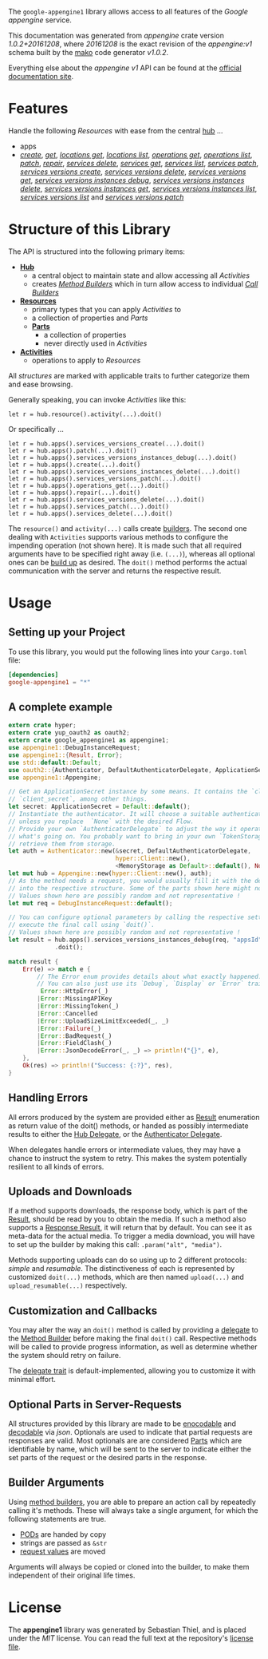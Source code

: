 <!---
DO NOT EDIT !
This file was generated automatically from 'src/mako/api/README.md.mako'
DO NOT EDIT !
-->
The `google-appengine1` library allows access to all features of the *Google appengine* service.

This documentation was generated from *appengine* crate version *1.0.2+20161208*, where *20161208* is the exact revision of the *appengine:v1* schema built by the [mako](http://www.makotemplates.org/) code generator *v1.0.2*.

Everything else about the *appengine* *v1* API can be found at the
[official documentation site](https://cloud.google.com/appengine/docs/admin-api/).
# Features

Handle the following *Resources* with ease from the central [hub](https://docs.rs/google-appengine1/1.0.2+20161208/google_appengine1/struct.Appengine.html) ... 

* apps
 * [*create*](https://docs.rs/google-appengine1/1.0.2+20161208/google_appengine1/struct.AppCreateCall.html), [*get*](https://docs.rs/google-appengine1/1.0.2+20161208/google_appengine1/struct.AppGetCall.html), [*locations get*](https://docs.rs/google-appengine1/1.0.2+20161208/google_appengine1/struct.AppLocationGetCall.html), [*locations list*](https://docs.rs/google-appengine1/1.0.2+20161208/google_appengine1/struct.AppLocationListCall.html), [*operations get*](https://docs.rs/google-appengine1/1.0.2+20161208/google_appengine1/struct.AppOperationGetCall.html), [*operations list*](https://docs.rs/google-appengine1/1.0.2+20161208/google_appengine1/struct.AppOperationListCall.html), [*patch*](https://docs.rs/google-appengine1/1.0.2+20161208/google_appengine1/struct.AppPatchCall.html), [*repair*](https://docs.rs/google-appengine1/1.0.2+20161208/google_appengine1/struct.AppRepairCall.html), [*services delete*](https://docs.rs/google-appengine1/1.0.2+20161208/google_appengine1/struct.AppServiceDeleteCall.html), [*services get*](https://docs.rs/google-appengine1/1.0.2+20161208/google_appengine1/struct.AppServiceGetCall.html), [*services list*](https://docs.rs/google-appengine1/1.0.2+20161208/google_appengine1/struct.AppServiceListCall.html), [*services patch*](https://docs.rs/google-appengine1/1.0.2+20161208/google_appengine1/struct.AppServicePatchCall.html), [*services versions create*](https://docs.rs/google-appengine1/1.0.2+20161208/google_appengine1/struct.AppServiceVersionCreateCall.html), [*services versions delete*](https://docs.rs/google-appengine1/1.0.2+20161208/google_appengine1/struct.AppServiceVersionDeleteCall.html), [*services versions get*](https://docs.rs/google-appengine1/1.0.2+20161208/google_appengine1/struct.AppServiceVersionGetCall.html), [*services versions instances debug*](https://docs.rs/google-appengine1/1.0.2+20161208/google_appengine1/struct.AppServiceVersionInstanceDebugCall.html), [*services versions instances delete*](https://docs.rs/google-appengine1/1.0.2+20161208/google_appengine1/struct.AppServiceVersionInstanceDeleteCall.html), [*services versions instances get*](https://docs.rs/google-appengine1/1.0.2+20161208/google_appengine1/struct.AppServiceVersionInstanceGetCall.html), [*services versions instances list*](https://docs.rs/google-appengine1/1.0.2+20161208/google_appengine1/struct.AppServiceVersionInstanceListCall.html), [*services versions list*](https://docs.rs/google-appengine1/1.0.2+20161208/google_appengine1/struct.AppServiceVersionListCall.html) and [*services versions patch*](https://docs.rs/google-appengine1/1.0.2+20161208/google_appengine1/struct.AppServiceVersionPatchCall.html)




# Structure of this Library

The API is structured into the following primary items:

* **[Hub](https://docs.rs/google-appengine1/1.0.2+20161208/google_appengine1/struct.Appengine.html)**
    * a central object to maintain state and allow accessing all *Activities*
    * creates [*Method Builders*](https://docs.rs/google-appengine1/1.0.2+20161208/google_appengine1/trait.MethodsBuilder.html) which in turn
      allow access to individual [*Call Builders*](https://docs.rs/google-appengine1/1.0.2+20161208/google_appengine1/trait.CallBuilder.html)
* **[Resources](https://docs.rs/google-appengine1/1.0.2+20161208/google_appengine1/trait.Resource.html)**
    * primary types that you can apply *Activities* to
    * a collection of properties and *Parts*
    * **[Parts](https://docs.rs/google-appengine1/1.0.2+20161208/google_appengine1/trait.Part.html)**
        * a collection of properties
        * never directly used in *Activities*
* **[Activities](https://docs.rs/google-appengine1/1.0.2+20161208/google_appengine1/trait.CallBuilder.html)**
    * operations to apply to *Resources*

All *structures* are marked with applicable traits to further categorize them and ease browsing.

Generally speaking, you can invoke *Activities* like this:

```Rust,ignore
let r = hub.resource().activity(...).doit()
```

Or specifically ...

```ignore
let r = hub.apps().services_versions_create(...).doit()
let r = hub.apps().patch(...).doit()
let r = hub.apps().services_versions_instances_debug(...).doit()
let r = hub.apps().create(...).doit()
let r = hub.apps().services_versions_instances_delete(...).doit()
let r = hub.apps().services_versions_patch(...).doit()
let r = hub.apps().operations_get(...).doit()
let r = hub.apps().repair(...).doit()
let r = hub.apps().services_versions_delete(...).doit()
let r = hub.apps().services_patch(...).doit()
let r = hub.apps().services_delete(...).doit()
```

The `resource()` and `activity(...)` calls create [builders][builder-pattern]. The second one dealing with `Activities` 
supports various methods to configure the impending operation (not shown here). It is made such that all required arguments have to be 
specified right away (i.e. `(...)`), whereas all optional ones can be [build up][builder-pattern] as desired.
The `doit()` method performs the actual communication with the server and returns the respective result.

# Usage

## Setting up your Project

To use this library, you would put the following lines into your `Cargo.toml` file:

```toml
[dependencies]
google-appengine1 = "*"
```

## A complete example

```Rust
extern crate hyper;
extern crate yup_oauth2 as oauth2;
extern crate google_appengine1 as appengine1;
use appengine1::DebugInstanceRequest;
use appengine1::{Result, Error};
use std::default::Default;
use oauth2::{Authenticator, DefaultAuthenticatorDelegate, ApplicationSecret, MemoryStorage};
use appengine1::Appengine;

// Get an ApplicationSecret instance by some means. It contains the `client_id` and 
// `client_secret`, among other things.
let secret: ApplicationSecret = Default::default();
// Instantiate the authenticator. It will choose a suitable authentication flow for you, 
// unless you replace  `None` with the desired Flow.
// Provide your own `AuthenticatorDelegate` to adjust the way it operates and get feedback about 
// what's going on. You probably want to bring in your own `TokenStorage` to persist tokens and
// retrieve them from storage.
let auth = Authenticator::new(&secret, DefaultAuthenticatorDelegate,
                              hyper::Client::new(),
                              <MemoryStorage as Default>::default(), None);
let mut hub = Appengine::new(hyper::Client::new(), auth);
// As the method needs a request, you would usually fill it with the desired information
// into the respective structure. Some of the parts shown here might not be applicable !
// Values shown here are possibly random and not representative !
let mut req = DebugInstanceRequest::default();

// You can configure optional parameters by calling the respective setters at will, and
// execute the final call using `doit()`.
// Values shown here are possibly random and not representative !
let result = hub.apps().services_versions_instances_debug(req, "appsId", "servicesId", "versionsId", "instancesId")
             .doit();

match result {
    Err(e) => match e {
        // The Error enum provides details about what exactly happened.
        // You can also just use its `Debug`, `Display` or `Error` traits
         Error::HttpError(_)
        |Error::MissingAPIKey
        |Error::MissingToken(_)
        |Error::Cancelled
        |Error::UploadSizeLimitExceeded(_, _)
        |Error::Failure(_)
        |Error::BadRequest(_)
        |Error::FieldClash(_)
        |Error::JsonDecodeError(_, _) => println!("{}", e),
    },
    Ok(res) => println!("Success: {:?}", res),
}

```
## Handling Errors

All errors produced by the system are provided either as [Result](https://docs.rs/google-appengine1/1.0.2+20161208/google_appengine1/enum.Result.html) enumeration as return value of 
the doit() methods, or handed as possibly intermediate results to either the 
[Hub Delegate](https://docs.rs/google-appengine1/1.0.2+20161208/google_appengine1/trait.Delegate.html), or the [Authenticator Delegate](https://docs.rs/yup-oauth2/*/yup_oauth2/trait.AuthenticatorDelegate.html).

When delegates handle errors or intermediate values, they may have a chance to instruct the system to retry. This 
makes the system potentially resilient to all kinds of errors.

## Uploads and Downloads
If a method supports downloads, the response body, which is part of the [Result](https://docs.rs/google-appengine1/1.0.2+20161208/google_appengine1/enum.Result.html), should be
read by you to obtain the media.
If such a method also supports a [Response Result](https://docs.rs/google-appengine1/1.0.2+20161208/google_appengine1/trait.ResponseResult.html), it will return that by default.
You can see it as meta-data for the actual media. To trigger a media download, you will have to set up the builder by making
this call: `.param("alt", "media")`.

Methods supporting uploads can do so using up to 2 different protocols: 
*simple* and *resumable*. The distinctiveness of each is represented by customized 
`doit(...)` methods, which are then named `upload(...)` and `upload_resumable(...)` respectively.

## Customization and Callbacks

You may alter the way an `doit()` method is called by providing a [delegate](https://docs.rs/google-appengine1/1.0.2+20161208/google_appengine1/trait.Delegate.html) to the 
[Method Builder](https://docs.rs/google-appengine1/1.0.2+20161208/google_appengine1/trait.CallBuilder.html) before making the final `doit()` call. 
Respective methods will be called to provide progress information, as well as determine whether the system should 
retry on failure.

The [delegate trait](https://docs.rs/google-appengine1/1.0.2+20161208/google_appengine1/trait.Delegate.html) is default-implemented, allowing you to customize it with minimal effort.

## Optional Parts in Server-Requests

All structures provided by this library are made to be [enocodable](https://docs.rs/google-appengine1/1.0.2+20161208/google_appengine1/trait.RequestValue.html) and 
[decodable](https://docs.rs/google-appengine1/1.0.2+20161208/google_appengine1/trait.ResponseResult.html) via *json*. Optionals are used to indicate that partial requests are responses 
are valid.
Most optionals are are considered [Parts](https://docs.rs/google-appengine1/1.0.2+20161208/google_appengine1/trait.Part.html) which are identifiable by name, which will be sent to 
the server to indicate either the set parts of the request or the desired parts in the response.

## Builder Arguments

Using [method builders](https://docs.rs/google-appengine1/1.0.2+20161208/google_appengine1/trait.CallBuilder.html), you are able to prepare an action call by repeatedly calling it's methods.
These will always take a single argument, for which the following statements are true.

* [PODs][wiki-pod] are handed by copy
* strings are passed as `&str`
* [request values](https://docs.rs/google-appengine1/1.0.2+20161208/google_appengine1/trait.RequestValue.html) are moved

Arguments will always be copied or cloned into the builder, to make them independent of their original life times.

[wiki-pod]: http://en.wikipedia.org/wiki/Plain_old_data_structure
[builder-pattern]: http://en.wikipedia.org/wiki/Builder_pattern
[google-go-api]: https://github.com/google/google-api-go-client

# License
The **appengine1** library was generated by Sebastian Thiel, and is placed 
under the *MIT* license.
You can read the full text at the repository's [license file][repo-license].

[repo-license]: https://github.com/Byron/google-apis-rsblob/master/LICENSE.md
